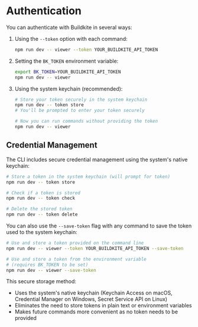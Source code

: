 # Authentication

You can authenticate with Buildkite in several ways:

1. Using the `--token` option with each command:
   ```bash
   npm run dev -- viewer --token YOUR_BUILDKITE_API_TOKEN
   ```

2. Setting the `BK_TOKEN` environment variable:
   ```bash
   export BK_TOKEN=YOUR_BUILDKITE_API_TOKEN
   npm run dev -- viewer
   ```

3. Using the system keychain (recommended):
   ```bash
   # Store your token securely in the system keychain
   npm run dev -- token store
   # You'll be prompted to enter your token securely
   
   # Now you can run commands without providing the token
   npm run dev -- viewer
   ```

## Credential Management

The CLI includes secure credential management using the system's native keychain:

```bash
# Store a token in the system keychain (will prompt for token)
npm run dev -- token store

# Check if a token is stored
npm run dev -- token check

# Delete the stored token
npm run dev -- token delete
```

You can also use the `--save-token` flag with any command to save the token used to the system keychain:

```bash
# Use and store a token provided on the command line
npm run dev -- viewer --token YOUR_BUILDKITE_API_TOKEN --save-token

# Use and store a token from the environment variable
# (requires BK_TOKEN to be set)
npm run dev -- viewer --save-token
```

This secure storage method:
- Uses the system's native keychain (Keychain Access on macOS, Credential Manager on Windows, Secret Service API on Linux)
- Eliminates the need to store tokens in plain text or environment variables
- Makes future commands more convenient as no token needs to be provided 